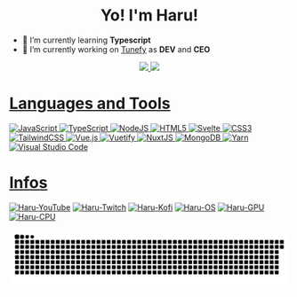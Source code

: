 <h1 align="center">Yo! I'm Haru!</h1>

- 🌱 I’m currently learning **Typescript**
- 🔭 I’m currently working on [Tunefy](https://github.com/tunefy) as **DEV** and **CEO**

<div align="center">
    <a href="https://github.com/haruzinh0">
        <img height="180em"
            src="https://github-readme-stats.vercel.app/api?username=haruzinh0&show_icons=true&theme=github_dark&include_all_commits=true&count_private=true" />
        <img height="180em"
            src="https://github-readme-stats.vercel.app/api/top-langs/?username=haruzinh0&layout=compact&langs_count=7&theme=github_dark" />
</div>

# Languages and Tools

<div>

![JavaScript](https://img.shields.io/badge/javascript-%23323330.svg?style=for-the-badge&logo=javascript&logoColor=%23F7DF1E)
![TypeScript](https://img.shields.io/badge/typescript-%23007ACC.svg?style=for-the-badge&logo=typescript&logoColor=white)
![NodeJS](https://img.shields.io/badge/node.js-6DA55F?style=for-the-badge&logo=node.js&logoColor=white)
![HTML5](https://img.shields.io/badge/html5-%23E34F26.svg?style=for-the-badge&logo=html5&logoColor=white)
![Svelte](https://img.shields.io/badge/svelte-%23f1413d.svg?style=for-the-badge&logo=svelte&logoColor=white)
![CSS3](https://img.shields.io/badge/css3-%231572B6.svg?style=for-the-badge&logo=css3&logoColor=white)
![TailwindCSS](https://img.shields.io/badge/tailwindcss-%2338B2AC.svg?style=for-the-badge&logo=tailwind-css&logoColor=white)
![Vue.js](https://img.shields.io/badge/vuejs-%2335495e.svg?style=for-the-badge&logo=vuedotjs&logoColor=%234FC08D)
![Vuetify](https://img.shields.io/badge/Vuetify-1867C0?style=for-the-badge&logo=vuetify&logoColor=AEDDFF)
![NuxtJS](https://img.shields.io/badge/Nuxt-black?style=for-the-badge&logo=nuxt.js&logoColor=white)
![MongoDB](https://img.shields.io/badge/MongoDB-%234ea94b.svg?style=for-the-badge&logo=mongodb&logoColor=white)
![Yarn](https://img.shields.io/badge/yarn-%232C8EBB.svg?style=for-the-badge&logo=yarn&logoColor=white)
![Visual Studio Code](https://img.shields.io/badge/Visual%20Studio%20Code-0078d7.svg?style=for-the-badge&logo=visual-studio-code&logoColor=white)
    
</div>


# Infos
<div>
<a href="https://www.youtube.com/channel/UCiUoNW8-BTepuh3u1r65_bw" target="_blank"><img alt="Haru-YouTube" src="https://img.shields.io/badge/YouTube-FF0000?style=for-the-badge&logo=youtube&logoColor=white"></a>
<a href="https://www.twitch.tv/haruzinsz" target="_blank"><img alt="Haru-Twitch" src="https://img.shields.io/badge/Twitch-9146FF?style=for-the-badge&logo=twitch&logoColor=white"></a>
<a href="https://ko-fi.com/haruzinho" target="_blank"><img alt="Haru-Kofi" src="https://img.shields.io/badge/Ko--fi-F16061?style=for-the-badge&logo=ko-fi&logoColor=white"></a>
<a href="#"><img alt="Haru-OS" src="https://img.shields.io/badge/Windows-0078D6?style=for-the-badge&logo=windows&logoColor=white"></a>
<a href="#"><img alt="Haru-GPU" src="https://img.shields.io/badge/NVIDIA-GeForce210-76B900?style=for-the-badge&logo=nvidia&logoColor=white"></a>
<a href="#"><img alt="Haru-CPU" src="https://img.shields.io/badge/AMD-Ryzen_5_3600-ED1C24?style=for-the-badge&logo=amd&logoColor=white"></a>
    
![Snake animation](https://github.com/haruzinh0/haruzinh0/blob/output/github-contribution-grid-snake.svg)
</div>
